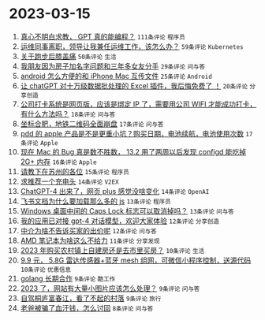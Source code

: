# 2023-03-15

1. [真心不明白求教， GPT 真的能编程？](https://www.v2ex.com/t/924080) `111条评论` `程序员`
1. [运维同事离职，领导让我兼任运维工作，该怎么办？](https://www.v2ex.com/t/924055) `59条评论` `Kubernetes`
1. [关于跑步后膝盖痛](https://www.v2ex.com/t/924096) `50条评论` `生活`
1. [我朋友因为房子加名字问题和三年多女友分手](https://www.v2ex.com/t/924149) `29条评论` `问与答`
1. [android 怎么方便的和 iPhone Mac 互传文件](https://www.v2ex.com/t/924140) `25条评论` `Android`
1. [让 chatGPT 对十万级数据批处理的 Excel 插件，我后悔免费了 ！](https://www.v2ex.com/t/924065) `20条评论` `分享创造`
1. [公司打卡系统是网页版，应该是绑定 IP 了，需要用公司 WIFI 才能成功打卡，有什么方法吗？](https://www.v2ex.com/t/924172) `18条评论` `问与答`
1. [坐标合肥，地铁二维码全面崩盘](https://www.v2ex.com/t/924066) `17条评论` `问与答`
1. [pdd 的 apple 产品是不是更重小坑？购买日期，电池续航，电池使用次数](https://www.v2ex.com/t/924056) `17条评论` `Apple`
1. [现在 Mac 的 Bug 真是数不胜数， 13.2 用了两周以后发现 configd 能吃掉 2G+ 内存](https://www.v2ex.com/t/924146) `16条评论` `Apple`
1. [请教下在苏州的各位](https://www.v2ex.com/t/924094) `15条评论` `程序员`
1. [求推荐一个充电头](https://www.v2ex.com/t/924092) `14条评论` `V2EX`
1. [ChatGPT-4 出来了，网页 plus 感觉没啥变化](https://www.v2ex.com/t/924060) `14条评论` `OpenAI`
1. [飞书文档为什么要加载那么多的 js](https://www.v2ex.com/t/924125) `13条评论` `程序员`
1. [Windows 桌面中间的 Caps Lock 标志可以取消掉吗？](https://www.v2ex.com/t/924081) `13条评论` `问与答`
1. [我的应用已对接 gpt-4 对话模型，欢迎大家体验](https://www.v2ex.com/t/924158) `12条评论` `分享创造`
1. [中介为啥不告诉买家的出价呢](https://www.v2ex.com/t/924132) `12条评论` `问与答`
1. [AMD 笔记本为啥这么不给力](https://www.v2ex.com/t/924089) `11条评论` `分享发现`
1. [2023 年购买农村镇上自建房还是去市里买房？](https://www.v2ex.com/t/924112) `10条评论` `生活`
1. [9.9 元， 5.8G 雷达传感器+蓝牙 mesh 组网，可微信小程序控制，送源代码](https://www.v2ex.com/t/924100) `10条评论` `优惠信息`
1. [golang 长期合作](https://www.v2ex.com/t/924071) `9条评论` `酷工作`
1. [2023 了，网站有大量小图片应该怎么处理？](https://www.v2ex.com/t/924067) `9条评论` `问与答`
1. [自驾桐庐富春江，看了不起的村落](https://www.v2ex.com/t/924061) `9条评论` `旅行`
1. [老爸被骗了血汗钱，怎么讨回](https://www.v2ex.com/t/924190) `8条评论` `问与答`
